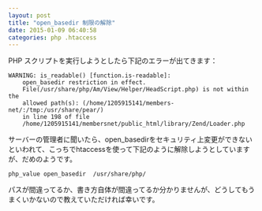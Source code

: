 ```yaml
---
layout: post
title: "open_basedir 制限の解除"
date: 2015-01-09 06:40:58
categories: php .htaccess
---
```

<p>PHP スクリプトを実行しようとしたら下記のエラーが出てきます：</p>

<pre class="lang-none prettyprint-override"><code>WARNING: is_readable() [function.is-readable]: 
    open_basedir restriction in effect.
    File(/usr/share/php/Am/View/Helper/HeadScript.php) is not within the
    allowed path(s): (/home/1205915141/members-net/:/tmp:/usr/share/pear/)
    in line 198 of file 
    /home/1205915141/membersnet/public_html/library/Zend/Loader.php
</code></pre>

<p>サーバーの管理者に聞いたら、open_basedirをセキュリティ上変更ができないといわれて、こっちでhtaccessを使って下記のように解除しようとしていますが、だめのようです。</p>

<pre><code>php_value open_basedir  /usr/share/php/ 
</code></pre>

<p>パスが間違ってるか、書き方自体が間違ってるか分かりませんが、どうしてもうまくいかないので教えていただければ幸いです。</p>
